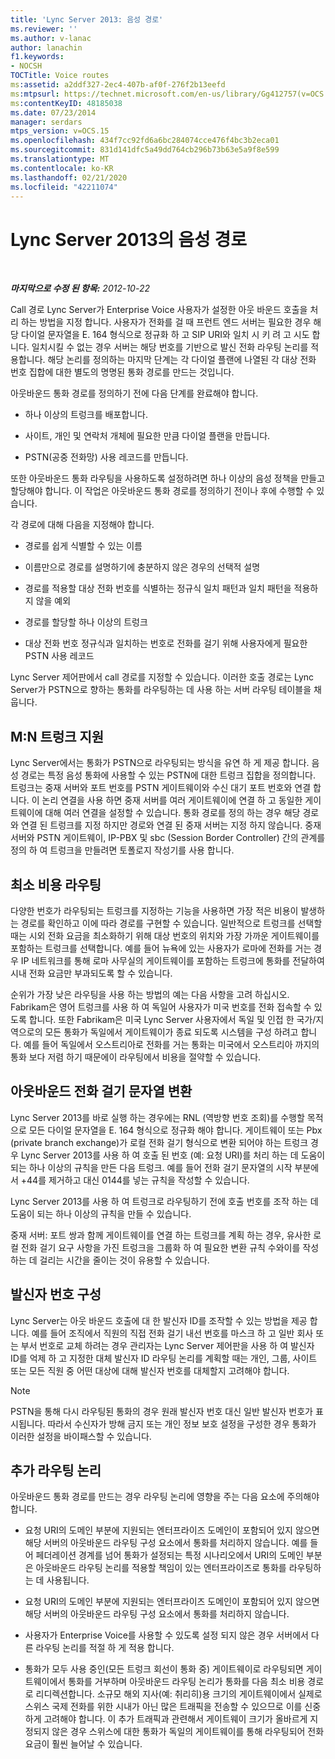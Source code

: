 ```yaml
---
title: 'Lync Server 2013: 음성 경로'
ms.reviewer: ''
ms.author: v-lanac
author: lanachin
f1.keywords:
- NOCSH
TOCTitle: Voice routes
ms:assetid: a2ddf327-2ec4-407b-af0f-276f2b13eefd
ms:mtpsurl: https://technet.microsoft.com/en-us/library/Gg412757(v=OCS.15)
ms:contentKeyID: 48185038
ms.date: 07/23/2014
manager: serdars
mtps_version: v=OCS.15
ms.openlocfilehash: 434f7cc92fd6a6bc284074cce476f4bc3b2eca01
ms.sourcegitcommit: 831d141dfc5a49dd764cb296b73b63e5a9f8e599
ms.translationtype: MT
ms.contentlocale: ko-KR
ms.lasthandoff: 02/21/2020
ms.locfileid: "42211074"
---
```

<div data-xmlns="http://www.w3.org/1999/xhtml">

<div class="topic" data-xmlns="http://www.w3.org/1999/xhtml" data-msxsl="urn:schemas-microsoft-com:xslt" data-cs="https://msdn.microsoft.com/">

<div data-asp="https://msdn2.microsoft.com/asp">

# <a name="voice-routes-in-lync-server-2013"></a>Lync Server 2013의 음성 경로

</div>

<div id="mainSection">

<div id="mainBody">

<span> </span>

_**마지막으로 수정 된 항목:** 2012-10-22_

Call 경로 Lync Server가 Enterprise Voice 사용자가 설정한 아웃 바운드 호출을 처리 하는 방법을 지정 합니다. 사용자가 전화를 걸 때 프런트 엔드 서버는 필요한 경우 해당 다이얼 문자열을 E. 164 형식으로 정규화 하 고 SIP URI와 일치 시 키 려 고 시도 합니다. 일치시킬 수 없는 경우 서버는 해당 번호를 기반으로 발신 전화 라우팅 논리를 적용합니다. 해당 논리를 정의하는 마지막 단계는 각 다이얼 플랜에 나열된 각 대상 전화 번호 집합에 대한 별도의 명명된 통화 경로를 만드는 것입니다.

아웃바운드 통화 경로를 정의하기 전에 다음 단계를 완료해야 합니다.

  - 하나 이상의 트렁크를 배포합니다.

  - 사이트, 개인 및 연락처 개체에 필요한 만큼 다이얼 플랜을 만듭니다.

  - PSTN(공중 전화망) 사용 레코드를 만듭니다.

또한 아웃바운드 통화 라우팅을 사용하도록 설정하려면 하나 이상의 음성 정책을 만들고 할당해야 합니다. 이 작업은 아웃바운드 통화 경로를 정의하기 전이나 후에 수행할 수 있습니다.

각 경로에 대해 다음을 지정해야 합니다.

  - 경로를 쉽게 식별할 수 있는 이름

  - 이름만으로 경로를 설명하기에 충분하지 않은 경우의 선택적 설명

  - 경로를 적용할 대상 전화 번호를 식별하는 정규식 일치 패턴과 일치 패턴을 적용하지 않을 예외

  - 경로를 할당할 하나 이상의 트렁크

  - 대상 전화 번호 정규식과 일치하는 번호로 전화를 걸기 위해 사용자에게 필요한 PSTN 사용 레코드

Lync Server 제어판에서 call 경로를 지정할 수 있습니다. 이러한 호출 경로는 Lync Server가 PSTN으로 향하는 통화를 라우팅하는 데 사용 하는 서버 라우팅 테이블을 채웁니다.

<div>

## <a name="mn-trunk-support"></a>M:N 트렁크 지원

Lync Server에서는 통화가 PSTN으로 라우팅되는 방식을 유연 하 게 제공 합니다. 음성 경로는 특정 음성 통화에 사용할 수 있는 PSTN에 대한 트렁크 집합을 정의합니다. 트렁크는 중재 서버와 포트 번호를 PSTN 게이트웨이와 수신 대기 포트 번호와 연결 합니다. 이 논리 연결을 사용 하면 중재 서버를 여러 게이트웨이에 연결 하 고 동일한 게이트웨이에 대해 여러 연결을 설정할 수 있습니다. 통화 경로를 정의 하는 경우 해당 경로와 연결 된 트렁크를 지정 하지만 경로와 연결 된 중재 서버는 지정 하지 않습니다. 중재 서버와 PSTN 게이트웨이, IP-PBX 및 sbc (Session Border Controller) 간의 관계를 정의 하 여 트렁크을 만들려면 토폴로지 작성기를 사용 합니다.

</div>

<div>

## <a name="least-cost-routing"></a>최소 비용 라우팅

다양한 번호가 라우팅되는 트렁크를 지정하는 기능을 사용하면 가장 적은 비용이 발생하는 경로를 확인하고 이에 따라 경로를 구현할 수 있습니다. 일반적으로 트렁크를 선택할 때는 시외 전화 요금을 최소화하기 위해 대상 번호의 위치와 가장 가까운 게이트웨이를 포함하는 트렁크를 선택합니다. 예를 들어 뉴욕에 있는 사용자가 로마에 전화를 거는 경우 IP 네트워크를 통해 로마 사무실의 게이트웨이를 포함하는 트렁크에 통화를 전달하여 시내 전화 요금만 부과되도록 할 수 있습니다.

순위가 가장 낮은 라우팅을 사용 하는 방법의 예는 다음 사항을 고려 하십시오. Fabrikam은 영어 트렁크를 사용 하 여 독일어 사용자가 미국 번호를 전화 접속할 수 있도록 합니다. 또한 Fabrikam은 미국 Lync Server 사용자에서 독일 및 인접 한 국가/지역으로의 모든 통화가 독일에서 게이트웨이가 종료 되도록 시스템을 구성 하려고 합니다. 예를 들어 독일에서 오스트리아로 전화를 거는 통화는 미국에서 오스트리아 까지의 통화 보다 저렴 하기 때문에이 라우팅에서 비용을 절약할 수 있습니다.

</div>

<div>

## <a name="translating-outbound-dial-strings"></a>아웃바운드 전화 걸기 문자열 변환

Lync Server 2013를 바로 실행 하는 경우에는 RNL (역방향 번호 조회)를 수행할 목적으로 모든 다이얼 문자열을 E. 164 형식으로 정규화 해야 합니다. 게이트웨이 또는 Pbx (private branch exchange)가 로컬 전화 걸기 형식으로 변환 되어야 하는 트렁크 경우 Lync Server 2013를 사용 하 여 호출 된 번호 (예: 요청 URI)를 처리 하는 데 도움이 되는 하나 이상의 규칙을 만든 다음 트렁크. 예를 들어 전화 걸기 문자열의 시작 부분에서 +44를 제거하고 대신 0144를 넣는 규칙을 작성할 수 있습니다.

Lync Server 2013를 사용 하 여 트렁크로 라우팅하기 전에 호출 번호를 조작 하는 데 도움이 되는 하나 이상의 규칙을 만들 수 있습니다.

중재 서버: 포트 쌍과 함께 게이트웨이를 연결 하는 트렁크를 계획 하는 경우, 유사한 로컬 전화 걸기 요구 사항을 가진 트렁크을 그룹화 하 여 필요한 변환 규칙 수와이를 작성 하는 데 걸리는 시간을 줄이는 것이 유용할 수 있습니다.

</div>

<div>

## <a name="configuring-caller-id"></a>발신자 번호 구성

Lync Server는 아웃 바운드 호출에 대 한 발신자 ID를 조작할 수 있는 방법을 제공 합니다. 예를 들어 조직에서 직원의 직접 전화 걸기 내선 번호를 마스크 하 고 일반 회사 또는 부서 번호로 교체 하려는 경우 관리자는 Lync Server 제어판을 사용 하 여 발신자 ID를 억제 하 고 지정한 대체 발신자 ID 라우팅 논리를 계획할 때는 개인, 그룹, 사이트 또는 모든 직원 중 어떤 대상에 대해 발신자 번호를 대체할지 고려해야 합니다.

<div>


> [!NOTE]  
> PSTN을 통해 다시 라우팅된 통화의 경우 원래 발신자 번호 대신 일반 발신자 번호가 표시됩니다. 따라서 수신자가 방해 금지 또는 개인 정보 보호 설정을 구성한 경우 통화가 이러한 설정을 바이패스할 수 있습니다.



</div>

</div>

<div>

## <a name="additional-routing-logic"></a>추가 라우팅 논리

아웃바운드 통화 경로를 만드는 경우 라우팅 논리에 영향을 주는 다음 요소에 주의해야 합니다.

  - 요청 URI의 도메인 부분에 지원되는 엔터프라이즈 도메인이 포함되어 있지 않으면 해당 서버의 아웃바운드 라우팅 구성 요소에서 통화를 처리하지 않습니다. 예를 들어 페더레이션 경계를 넘어 통화가 설정되는 특정 시나리오에서 URI의 도메인 부분은 아웃바운드 라우팅 논리를 적용할 책임이 있는 엔터프라이즈로 통화를 라우팅하는 데 사용됩니다.

  - 요청 URI의 도메인 부분에 지원되는 엔터프라이즈 도메인이 포함되어 있지 않으면 해당 서버의 아웃바운드 라우팅 구성 요소에서 통화를 처리하지 않습니다.

  - 사용자가 Enterprise Voice를 사용할 수 있도록 설정 되지 않은 경우 서버에서 다른 라우팅 논리를 적절 하 게 적용 합니다.

  - 통화가 모두 사용 중인(모든 트렁크 회선이 통화 중) 게이트웨이로 라우팅되면 게이트웨이에서 통화를 거부하며 아웃바운드 라우팅 논리가 통화를 다음 최소 비용 경로로 리디렉션합니다. 소규모 해외 지사(예: 취리히)용 크기의 게이트웨이에서 실제로 스위스 국제 전화를 위한 시내가 아닌 많은 트래픽을 전송할 수 있으므로 이를 신중하게 고려해야 합니다. 이 추가 트래픽과 관련해서 게이트웨이 크기가 올바르게 지정되지 않은 경우 스위스에 대한 통화가 독일의 게이트웨이를 통해 라우팅되어 전화 요금이 훨씬 늘어날 수 있습니다.

</div>

</div>

<span> </span>

</div>

</div>

</div>


